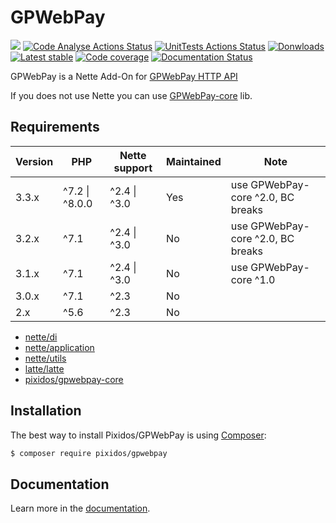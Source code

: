 # GPWebPay
![](https://img.shields.io/badge/PHPStan-enabled-brightgreen.svg?style=flat)
[![Code Analyse Actions Status](https://github.com/Pixidos/gpwebpay/workflows/Code%20Analyse/badge.svg?branch=master)](https://github.com/Pixidos/gpwebpay/actions)
[![UnitTests Actions Status](https://github.com/Pixidos/gpwebpay/workflows/Unit%20Tests/badge.svg?branch=master)](https://github.com/Pixidos/gpwebpay/actions)
[![Donwloads](https://poser.pugx.org/pixidos/gpwebpay/downloads)](https://packagist.org/packages/pixidos/gpwebpay)
[![Latest stable](https://img.shields.io/packagist/v/pixidos/gpwebpay.svg)](https://packagist.org/packages/pixidos/gpwebpay)
[![Code coverage](https://codecov.io/gh/Pixidos/GPWebPay/branch/master/graph/badge.svg)](https://codecov.io/gh/Pixidos/gpwebpay)
[![Documentation Status](https://readthedocs.org/projects/gpwebpay/badge/?version=latest)](https://gpwebpay.readthedocs.io/en/latest/?badge=latest)

GPWebPay is a Nette Add-On for [GPWebPay HTTP API](http://www.gpwebpay.cz/ )

If you does not use Nette you can use [GPWebPay-core](https://github.com/Pixidos/gpwebpay-core) lib. 


Requirements
------------

| Version | PHP            | Nette support | Maintained | Note                   |
|---------|----------------|---------------|------------|------------------------|
| 3.3.x   | ^7.2 \| ^8.0.0 | ^2.4 \| ^3.0   | Yes        | use GPWebPay-core ^2.0, BC breaks |
| 3.2.x   | ^7.1           | ^2.4 \| ^3.0   | No         | use GPWebPay-core ^2.0, BC breaks |
| 3.1.x   | ^7.1           | ^2.4 \| ^3.0   | No         | use GPWebPay-core ^1.0 |
| 3.0.x   | ^7.1           | ^2.3           | No         |                        |
| 2.x     | ^5.6           | ^2.3           | No         |                        |


- [nette/di](https://github.com/nette/di)
- [nette/application](https://github.com/nette/application)
- [nette/utils](https://github.com/nette/utils)
- [latte/latte](https://github.com/nette/latte)
- [pixidos/gpwebpay-core](https://github.com/pixidos/gpwebpay-core)


Installation
------------

The best way to install Pixidos/GPWebPay is using  [Composer](http://getcomposer.org/):

```sh
$ composer require pixidos/gpwebpay
```


Documentation
------------

Learn more in the [documentation](https://gpwebpay.readthedocs.io/en/latest/).

